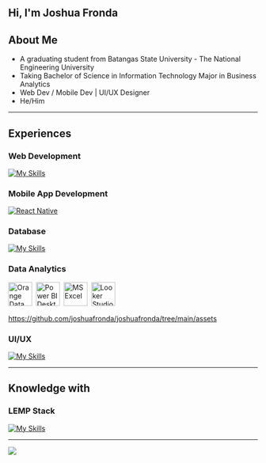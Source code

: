 ##  Hi, I'm Joshua Fronda

## About Me
- A graduating student from Batangas State University - The National Engineering University
- Taking Bachelor of Science in Information Technology Major in Business Analytics
- Web Dev / Mobile Dev | UI/UX Designer 
- He/Him

---
Experiences
---

###  Web Development
[![My Skills](https://skillicons.dev/icons?i=html,css,react,js,wordpress&theme=light)](https://skillicons.dev)

### Mobile App Development
[![React Native](https://skillicons.dev/icons?i=react,flutter,dart&theme=light)](https://reactnative.dev/)  

###  Database
[![My Skills](https://skillicons.dev/icons?i=mysql,postgres,firebase&theme=light)](https://skillicons.dev)

###  Data Analytics
<img src="https://github.com/joshuafronda/joshuafronda/tree/main/assets/orange-data-mining.svg" alt="Orange Data Mining" title="Orange Data Mining" width="48">&nbsp;
<img src="https://github.com/joshuafronda/joshuafronda/tree/main/assets/power-bi-desktop.svg" alt="Power BI Desktop" title="Power BI Desktop" width="48">&nbsp;
<img src="https://github.com/joshuafronda/joshuafronda/tree/main/assets/ms-excel-svgrepo-com.svg" alt="MS Excel" title="MS Excel" width="48">&nbsp;
<img src="https://github.com/joshuafronda/joshuafronda/tree/main/assets/looker-studio.svg" alt="Looker Studio" title="Looker Studio" width="48">

https://github.com/joshuafronda/joshuafronda/tree/main/assets

###  UI/UX
[![My Skills](https://skillicons.dev/icons?i=figma&theme=light)](https://skillicons.dev)

---
Knowledge with
---
###  LEMP Stack
[![My Skills](https://skillicons.dev/icons?i=linux,nginx,mariadb,postgre,php&theme=light)](https://skillicons.dev)

---

[![](https://visitcount.itsvg.in/api?id=joshuafronda&icon=0&color=6)](https://visitcount.itsvg.in)

